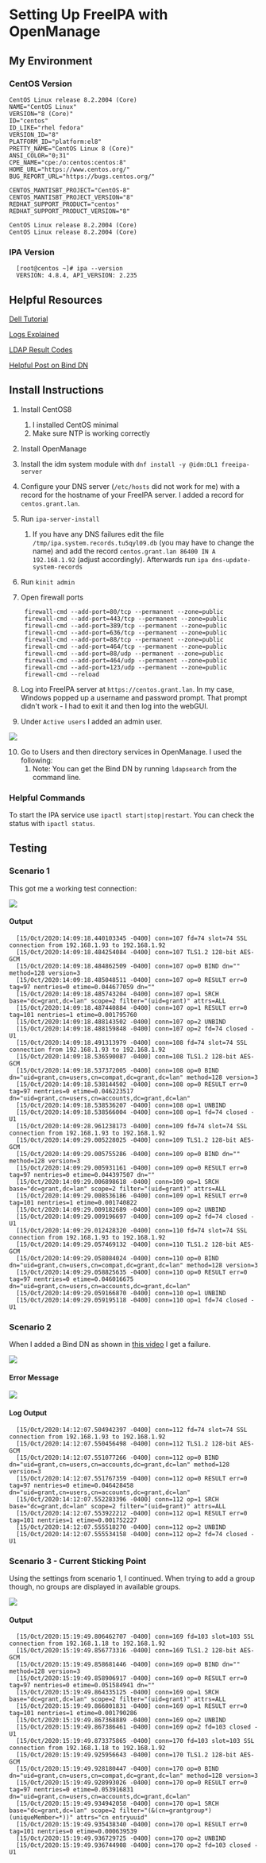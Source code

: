 # Setting Up FreeIPA with OpenManage

## My Environment

### CentOS Version

    CentOS Linux release 8.2.2004 (Core)
    NAME="CentOS Linux"
    VERSION="8 (Core)"
    ID="centos"
    ID_LIKE="rhel fedora"
    VERSION_ID="8"
    PLATFORM_ID="platform:el8"
    PRETTY_NAME="CentOS Linux 8 (Core)"
    ANSI_COLOR="0;31"
    CPE_NAME="cpe:/o:centos:centos:8"
    HOME_URL="https://www.centos.org/"
    BUG_REPORT_URL="https://bugs.centos.org/"

    CENTOS_MANTISBT_PROJECT="CentOS-8"
    CENTOS_MANTISBT_PROJECT_VERSION="8"
    REDHAT_SUPPORT_PRODUCT="centos"
    REDHAT_SUPPORT_PRODUCT_VERSION="8"

    CentOS Linux release 8.2.2004 (Core)
    CentOS Linux release 8.2.2004 (Core)

### IPA Version

      [root@centos ~]# ipa --version
      VERSION: 4.8.4, API_VERSION: 2.235

## Helpful Resources

[Dell Tutorial](https://www.youtube.com/watch?v=pOojNfNbQ80&ab_channel=DellEMCSupport)

[Logs Explained](https://access.redhat.com/documentation/en-us/red_hat_directory_server/10/html/configuration_command_and_file_reference/logs-reference)

[LDAP Result Codes](https://access.redhat.com/documentation/en-us/red_hat_directory_server/10/html/configuration_command_and_file_reference/LDAP_Result_Codes)

[Helpful Post on Bind DN](https://serverfault.com/questions/616698/in-ldap-what-exactly-is-a-bind-dn)

## Install Instructions

1. Install CentOS8
   1. I installed CentOS minimal
   2. Make sure NTP is working correctly
2. Install OpenManage
3. Install the idm system module with `dnf install -y @idm:DL1 freeipa-server`
4. Configure your DNS server (`/etc/hosts` did not work for me) with a record for the hostname of your FreeIPA server. I added a record for `centos.grant.lan`.
5. Run `ipa-server-install`
   1. If you have any DNS failures edit the file `/tmp/ipa.system.records.tu5qyl09.db` (you may have to change the name) and add the record `centos.grant.lan 86400 IN A 192.168.1.92` (adjust accordingly). Afterwards run `ipa dns-update-system-records`
6. Run `kinit admin`
7. Open firewall ports

        firewall-cmd --add-port=80/tcp --permanent --zone=public
        firewall-cmd --add-port=443/tcp --permanent --zone=public
        firewall-cmd --add-port=389/tcp --permanent --zone=public
        firewall-cmd --add-port=636/tcp --permanent --zone=public
        firewall-cmd --add-port=88/tcp --permanent --zone=public
        firewall-cmd --add-port=464/tcp --permanent --zone=public
        firewall-cmd --add-port=88/udp --permanent --zone=public
        firewall-cmd --add-port=464/udp --permanent --zone=public
        firewall-cmd --add-port=123/udp --permanent --zone=public
        firewall-cmd --reload

8. Log into FreeIPA server at `https://centos.grant.lan`. In my case, Windows popped up a username and password prompt. That prompt didn't work - I had to exit it and then log into the webGUI.
9. Under `Active users` I added an admin user.

![](images/2020-10-14-15-26-57.png)

10. Go to Users and then directory services in OpenManage. I used the following:
    1.  Note: You can get the Bind DN by running `ldapsearch` from the command line.

### Helpful Commands

To start the IPA service use `ipactl start|stop|restart`. You can check the status with `ipactl status`.

## Testing

### Scenario 1

This got me a working test connection:

![](images/2020-10-15-14-10-16.png)

#### Output

      [15/Oct/2020:14:09:18.440103345 -0400] conn=107 fd=74 slot=74 SSL connection from 192.168.1.93 to 192.168.1.92
      [15/Oct/2020:14:09:18.484254084 -0400] conn=107 TLS1.2 128-bit AES-GCM
      [15/Oct/2020:14:09:18.484862509 -0400] conn=107 op=0 BIND dn="" method=128 version=3
      [15/Oct/2020:14:09:18.485048511 -0400] conn=107 op=0 RESULT err=0 tag=97 nentries=0 etime=0.044677059 dn=""
      [15/Oct/2020:14:09:18.485743204 -0400] conn=107 op=1 SRCH base="dc=grant,dc=lan" scope=2 filter="(uid=grant)" attrs=ALL
      [15/Oct/2020:14:09:18.487440884 -0400] conn=107 op=1 RESULT err=0 tag=101 nentries=1 etime=0.001795760
      [15/Oct/2020:14:09:18.488143502 -0400] conn=107 op=2 UNBIND
      [15/Oct/2020:14:09:18.488159848 -0400] conn=107 op=2 fd=74 closed - U1
      [15/Oct/2020:14:09:18.491313979 -0400] conn=108 fd=74 slot=74 SSL connection from 192.168.1.93 to 192.168.1.92
      [15/Oct/2020:14:09:18.536590087 -0400] conn=108 TLS1.2 128-bit AES-GCM
      [15/Oct/2020:14:09:18.537372005 -0400] conn=108 op=0 BIND dn="uid=grant,cn=users,cn=compat,dc=grant,dc=lan" method=128 version=3
      [15/Oct/2020:14:09:18.538144502 -0400] conn=108 op=0 RESULT err=0 tag=97 nentries=0 etime=0.046223517 dn="uid=grant,cn=users,cn=accounts,dc=grant,dc=lan"
      [15/Oct/2020:14:09:18.538536207 -0400] conn=108 op=1 UNBIND
      [15/Oct/2020:14:09:18.538566004 -0400] conn=108 op=1 fd=74 closed - U1
      [15/Oct/2020:14:09:28.961238173 -0400] conn=109 fd=74 slot=74 SSL connection from 192.168.1.93 to 192.168.1.92
      [15/Oct/2020:14:09:29.005228025 -0400] conn=109 TLS1.2 128-bit AES-GCM
      [15/Oct/2020:14:09:29.005755286 -0400] conn=109 op=0 BIND dn="" method=128 version=3
      [15/Oct/2020:14:09:29.005931161 -0400] conn=109 op=0 RESULT err=0 tag=97 nentries=0 etime=0.044397507 dn=""
      [15/Oct/2020:14:09:29.006898618 -0400] conn=109 op=1 SRCH base="dc=grant,dc=lan" scope=2 filter="(uid=grant)" attrs=ALL
      [15/Oct/2020:14:09:29.008536186 -0400] conn=109 op=1 RESULT err=0 tag=101 nentries=1 etime=0.001740822
      [15/Oct/2020:14:09:29.009182689 -0400] conn=109 op=2 UNBIND
      [15/Oct/2020:14:09:29.009196697 -0400] conn=109 op=2 fd=74 closed - U1
      [15/Oct/2020:14:09:29.012428320 -0400] conn=110 fd=74 slot=74 SSL connection from 192.168.1.93 to 192.168.1.92
      [15/Oct/2020:14:09:29.057469132 -0400] conn=110 TLS1.2 128-bit AES-GCM
      [15/Oct/2020:14:09:29.058084024 -0400] conn=110 op=0 BIND dn="uid=grant,cn=users,cn=compat,dc=grant,dc=lan" method=128 version=3
      [15/Oct/2020:14:09:29.058825635 -0400] conn=110 op=0 RESULT err=0 tag=97 nentries=0 etime=0.046016675 dn="uid=grant,cn=users,cn=accounts,dc=grant,dc=lan"
      [15/Oct/2020:14:09:29.059166870 -0400] conn=110 op=1 UNBIND
      [15/Oct/2020:14:09:29.059195118 -0400] conn=110 op=1 fd=74 closed - U1

### Scenario 2

When I added a Bind DN as shown in [this video](https://www.youtube.com/watch?v=pOojNfNbQ80&ab_channel=DellEMCSupport) I get a failure.

![](images/2020-10-15-14-13-21.png)

#### Error Message

![](images/2020-10-15-14-12-24.png)


#### Log Output

      [15/Oct/2020:14:12:07.504942397 -0400] conn=112 fd=74 slot=74 SSL connection from 192.168.1.93 to 192.168.1.92
      [15/Oct/2020:14:12:07.550456498 -0400] conn=112 TLS1.2 128-bit AES-GCM
      [15/Oct/2020:14:12:07.551077266 -0400] conn=112 op=0 BIND dn="uid=grant,cn=users,cn=accounts,dc=grant,dc=lan" method=128 version=3
      [15/Oct/2020:14:12:07.551767359 -0400] conn=112 op=0 RESULT err=0 tag=97 nentries=0 etime=0.046428458 dn="uid=grant,cn=users,cn=accounts,dc=grant,dc=lan"
      [15/Oct/2020:14:12:07.552283396 -0400] conn=112 op=1 SRCH base="dc=grant,dc=lan" scope=2 filter="(uid=grant)" attrs=ALL
      [15/Oct/2020:14:12:07.553922212 -0400] conn=112 op=1 RESULT err=0 tag=101 nentries=1 etime=0.001752227
      [15/Oct/2020:14:12:07.555518270 -0400] conn=112 op=2 UNBIND
      [15/Oct/2020:14:12:07.555534158 -0400] conn=112 op=2 fd=74 closed - U1

### Scenario 3 - Current Sticking Point

Using the settings from scenario 1, I continued. When trying to add a group though, no groups are displayed in available groups.

![](images/2020-10-15-15-21-27.png)

#### Output

      [15/Oct/2020:15:19:49.806462707 -0400] conn=169 fd=103 slot=103 SSL connection from 192.168.1.18 to 192.168.1.92
      [15/Oct/2020:15:19:49.856773316 -0400] conn=169 TLS1.2 128-bit AES-GCM
      [15/Oct/2020:15:19:49.858681446 -0400] conn=169 op=0 BIND dn="" method=128 version=3
      [15/Oct/2020:15:19:49.858906917 -0400] conn=169 op=0 RESULT err=0 tag=97 nentries=0 etime=0.051584941 dn=""
      [15/Oct/2020:15:19:49.864335125 -0400] conn=169 op=1 SRCH base="dc=grant,dc=lan" scope=2 filter="(uid=grant)" attrs=ALL
      [15/Oct/2020:15:19:49.866001831 -0400] conn=169 op=1 RESULT err=0 tag=101 nentries=1 etime=0.001790286
      [15/Oct/2020:15:19:49.867368889 -0400] conn=169 op=2 UNBIND
      [15/Oct/2020:15:19:49.867386461 -0400] conn=169 op=2 fd=103 closed - U1
      [15/Oct/2020:15:19:49.873375865 -0400] conn=170 fd=103 slot=103 SSL connection from 192.168.1.18 to 192.168.1.92
      [15/Oct/2020:15:19:49.925956643 -0400] conn=170 TLS1.2 128-bit AES-GCM
      [15/Oct/2020:15:19:49.928180447 -0400] conn=170 op=0 BIND dn="uid=grant,cn=users,cn=compat,dc=grant,dc=lan" method=128 version=3
      [15/Oct/2020:15:19:49.928993026 -0400] conn=170 op=0 RESULT err=0 tag=97 nentries=0 etime=0.053916831 dn="uid=grant,cn=users,cn=accounts,dc=grant,dc=lan"
      [15/Oct/2020:15:19:49.934942058 -0400] conn=170 op=1 SRCH base="dc=grant,dc=lan" scope=2 filter="(&(cn=grantgroup*)(uniqueMember=*))" attrs="cn entryuuid"
      [15/Oct/2020:15:19:49.935438340 -0400] conn=170 op=1 RESULT err=0 tag=101 nentries=0 etime=0.000639539
      [15/Oct/2020:15:19:49.936729725 -0400] conn=170 op=2 UNBIND
      [15/Oct/2020:15:19:49.936744908 -0400] conn=170 op=2 fd=103 closed - U1
